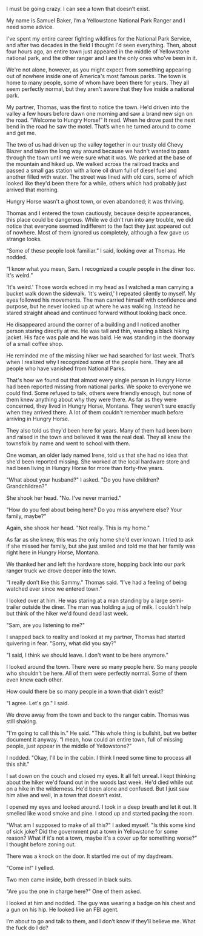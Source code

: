 I must be going crazy. I can see a town that doesn’t exist. 

My name is Samuel Baker, I’m a Yellowstone National Park Ranger and I need some advice.

I've spent my entire career fighting wildfires for the National Park Service, and after two decades in the field I thought I'd seen everything. Then, about four hours ago, an entire town just appeared in the middle of Yellowstone national park, and the other ranger and I are the only ones who’ve been in it.

We're not alone, however, as you might expect from something appearing out of nowhere inside one of America's most famous parks. The town is home to many people, some of whom have been there for years. They all seem perfectly normal, but they aren't aware that they live inside a national park. 

My partner, Thomas, was the first to notice the town. He'd driven into the valley a few hours before dawn one morning and saw a brand new sign on the road. “Welcome to Hungry Horse!” It read. When he drove past the next bend in the road he saw the motel. That’s when he turned around to come and get me.

The two of us had driven up the valley together in our trusty old Chevy Blazer and taken the long way around because we hadn't wanted to pass through the town until we were sure what it was. We parked at the base of the mountain and hiked up. We walked across the railroad tracks and passed a small gas station with a lone oil drum full of diesel fuel and another filled with water. The street was lined with old cars, some of which looked like they'd been there for a while, others which had probably just arrived that morning.

Hungry Horse wasn't a ghost town, or even abandoned; it was thriving. 

Thomas and I entered the town cautiously, because despite appearances, this place could be dangerous. While we didn't run into any trouble, we did notice that everyone seemed indifferent to the fact they just appeared out of nowhere. Most of them ignored us completely, although a few gave us strange looks.

“Some of these people look familiar.” I said, looking over at Thomas. He nodded.

“I know what you mean, Sam. I recognized a couple people in the diner too. It's weird.”

'It's weird.' Those words echoed in my head as I watched a man carrying a bucket walk down the sidewalk. 'It's weird,' I repeated silently to myself. My eyes followed his movements. The man carried himself with confidence and purpose, but he never looked up at where he was walking. Instead he stared straight ahead and continued forward without looking back once.

He disappeared around the corner of a building and I noticed another person staring directly at me. He was tall and thin, wearing a black hiking jacket. His face was pale and he was bald. He was standing in the doorway of a small coffee shop.

He reminded me of the missing hiker we had searched for last week. That’s when I realized why I recognized some of the people here. They are all people who have vanished from National Parks.

That's how we found out that almost every single person in Hungry Horse had been reported missing from national parks. We spoke to everyone we could find. Some refused to talk, others were friendly enough, but none of them knew anything about why they were there. As far as they were concerned, they lived in Hungry Horse, Montana. They weren't sure exactly when they arrived there. A lot of them couldn't remember much before arriving in Hungry Horse.

They also told us they'd been here for years. Many of them had been born and raised in the town and believed it was the real deal. They all knew the townsfolk by name and went to school with them.

One woman, an older lady named Irene, told us that she had no idea that she'd been reported missing. She worked at the local hardware store and had been living in Hungry Horse for more than forty-five years. 

"What about your husband?" I asked. "Do you have children? Grandchildren?"

She shook her head. "No. I've never married."

"How do you feel about being here? Do you miss anywhere else? Your family, maybe?"

Again, she shook her head. "Not really. This is my home."

As far as she knew, this was the only home she'd ever known. I tried to ask if she missed her family, but she just smiled and told me that her family was right here in Hungry Horse, Montana.

We thanked her and left the hardware store, hopping back into our park ranger truck we drove deeper into the town.

“I really don’t like this Sammy.” Thomas said. “I’ve had a feeling of being watched ever since we entered town.”

I looked over at him. He was staring at a man standing by a large semi-trailer outside the diner. The man was holding a jug of milk. I couldn't help but think of the hiker we'd found dead last week.

"Sam, are you listening to me?"

I snapped back to reality and looked at my partner, Thomas had started quivering in fear. "Sorry, what did you say?"

"I said, I think we should leave. I don't want to be here anymore."

I looked around the town. There were so many people here. So many people who shouldn't be here. All of them were perfectly normal. Some of them even knew each other.

How could there be so many people in a town that didn't exist?

"I agree. Let's go." I said.

We drove away from the town and back to the ranger cabin. Thomas was still shaking.

"I'm going to call this in." He said. "This whole thing is bullshit, but we better document it anyway. “I mean, how could an entire town, full of missing people, just appear in the middle of Yellowstone?”

I nodded. "Okay, I'll be in the cabin. I think I need some time to process all this shit."

I sat down on the couch and closed my eyes. It all felt unreal. I kept thinking about the hiker we'd found out in the woods last week. He'd died while out on a hike in the wilderness. He'd been alone and confused. But I just saw him alive and well, in a town that doesn’t exist.

I opened my eyes and looked around. I took in a deep breath and let it out. It smelled like wood smoke and pine. I stood up and started pacing the room.

"What am I supposed to make of all this?" I asked myself. "Is this some kind of sick joke? Did the government put a town in Yellowstone for some reason? What if it's not a town, maybe it's a cover up for something worse?" I thought before zoning out.

There was a knock on the door. It startled me out of my daydream.

"Come in!" I yelled.

Two men came inside, both dressed in black suits.

"Are you the one in charge here?" One of them asked.

I looked at him and nodded. The guy was wearing a badge on his chest and a gun on his hip. He looked like an FBI agent. 

I’m about to go and talk to them, and I don’t know if they’ll believe me. What the fuck do I do?